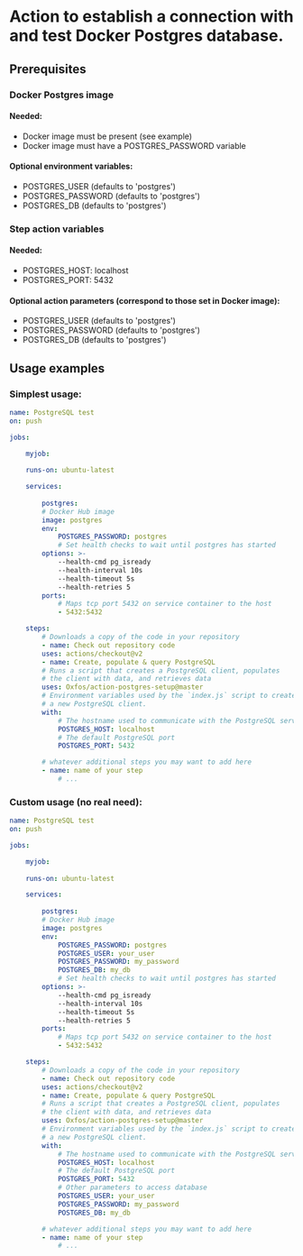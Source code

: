 # Action to establish a connection with and test Docker Postgres database.

## Prerequisites

### Docker Postgres image
#### Needed:
- Docker image must be present (see example)
- Docker image must have a POSTGRES_PASSWORD variable
#### Optional environment variables:
- POSTGRES_USER (defaults to 'postgres')
- POSTGRES_PASSWORD (defaults to 'postgres')
- POSTGRES_DB (defaults to 'postgres')

### Step action variables
#### Needed:
- POSTGRES_HOST: localhost
- POSTGRES_PORT: 5432
#### Optional action parameters (correspond to those set in Docker image):
- POSTGRES_USER (defaults to 'postgres')
- POSTGRES_PASSWORD (defaults to 'postgres')
- POSTGRES_DB (defaults to 'postgres')

## Usage examples

### Simplest usage:

```yml
name: PostgreSQL test
on: push

jobs:

    myjob:
    
    runs-on: ubuntu-latest

    services:
    
        postgres:
        # Docker Hub image
        image: postgres
        env:
            POSTGRES_PASSWORD: postgres
            # Set health checks to wait until postgres has started
        options: >-
            --health-cmd pg_isready
            --health-interval 10s
            --health-timeout 5s
            --health-retries 5
        ports:
            # Maps tcp port 5432 on service container to the host
            - 5432:5432

    steps:
        # Downloads a copy of the code in your repository
        - name: Check out repository code
        uses: actions/checkout@v2
        - name: Create, populate & query PostgreSQL
        # Runs a script that creates a PostgreSQL client, populates
        # the client with data, and retrieves data
        uses: Oxfos/action-postgres-setup@master
        # Environment variables used by the `index.js` script to create
        # a new PostgreSQL client.
        with:
            # The hostname used to communicate with the PostgreSQL service container
            POSTGRES_HOST: localhost
            # The default PostgreSQL port
            POSTGRES_PORT: 5432

        # whatever additional steps you may want to add here
        - name: name of your step
            # ...

```

### Custom usage (no real need):

```yml
name: PostgreSQL test
on: push

jobs:

    myjob:
    
    runs-on: ubuntu-latest

    services:
    
        postgres:
        # Docker Hub image
        image: postgres
        env:
            POSTGRES_PASSWORD: postgres
            POSTGRES_USER: your_user
            POSTGRES_PASSWORD: my_password
            POSTGRES_DB: my_db
            # Set health checks to wait until postgres has started
        options: >-
            --health-cmd pg_isready
            --health-interval 10s
            --health-timeout 5s
            --health-retries 5
        ports:
            # Maps tcp port 5432 on service container to the host
            - 5432:5432

    steps:
        # Downloads a copy of the code in your repository
        - name: Check out repository code
        uses: actions/checkout@v2
        - name: Create, populate & query PostgreSQL
        # Runs a script that creates a PostgreSQL client, populates
        # the client with data, and retrieves data
        uses: Oxfos/action-postgres-setup@master
        # Environment variables used by the `index.js` script to create
        # a new PostgreSQL client.
        with:
            # The hostname used to communicate with the PostgreSQL service container
            POSTGRES_HOST: localhost
            # The default PostgreSQL port
            POSTGRES_PORT: 5432
            # Other parameters to access database
            POSTGRES_USER: your_user
            POSTGRES_PASSWORD: my_password
            POSTGRES_DB: my_db

        # whatever additional steps you may want to add here
        - name: name of your step
            # ...

```